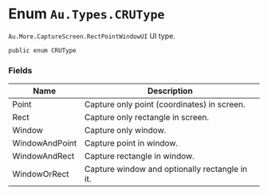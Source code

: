# Enum `Au.Types.CRUType`

`Au.More.CaptureScreen.RectPointWindowUI` UI type.

```
public enum CRUType
```

### Fields

| Name | Description |
| --- | --- |
| Point | Capture only point (coordinates) in screen. |
| Rect | Capture only rectangle in screen. |
| Window | Capture only window. |
| WindowAndPoint | Capture point in window. |
| WindowAndRect | Capture rectangle in window. |
| WindowOrRect | Capture window and optionally rectangle in it. |